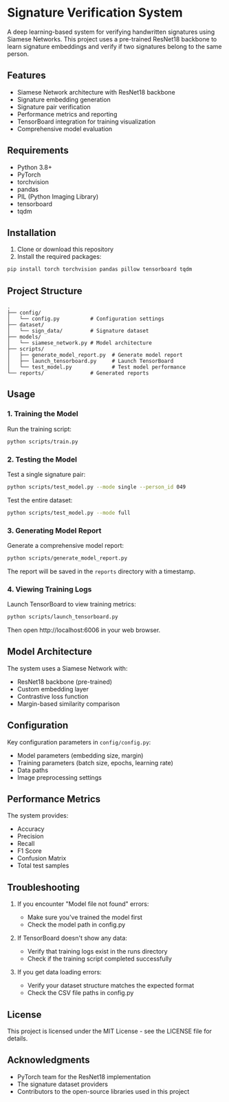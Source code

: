 # Signature Verification System

A deep learning-based system for verifying handwritten signatures using Siamese Networks. This project uses a pre-trained ResNet18 backbone to learn signature embeddings and verify if two signatures belong to the same person.

## Features

- Siamese Network architecture with ResNet18 backbone
- Signature embedding generation
- Signature pair verification
- Performance metrics and reporting
- TensorBoard integration for training visualization
- Comprehensive model evaluation

## Requirements

- Python 3.8+
- PyTorch
- torchvision
- pandas
- PIL (Python Imaging Library)
- tensorboard
- tqdm

## Installation

1. Clone or download this repository
2. Install the required packages:
```bash
pip install torch torchvision pandas pillow tensorboard tqdm
```

## Project Structure

```
.
├── config/
│   └── config.py          # Configuration settings
├── dataset/
│   └── sign_data/         # Signature dataset
├── models/
│   └── siamese_network.py # Model architecture
├── scripts/
│   ├── generate_model_report.py  # Generate model report
│   ├── launch_tensorboard.py     # Launch TensorBoard
│   └── test_model.py             # Test model performance
└── reports/               # Generated reports
```

## Usage

### 1. Training the Model

Run the training script:
```bash
python scripts/train.py
```

### 2. Testing the Model

Test a single signature pair:
```bash
python scripts/test_model.py --mode single --person_id 049
```

Test the entire dataset:
```bash
python scripts/test_model.py --mode full
```

### 3. Generating Model Report

Generate a comprehensive model report:
```bash
python scripts/generate_model_report.py
```

The report will be saved in the `reports` directory with a timestamp.

### 4. Viewing Training Logs

Launch TensorBoard to view training metrics:
```bash
python scripts/launch_tensorboard.py
```

Then open http://localhost:6006 in your web browser.

## Model Architecture

The system uses a Siamese Network with:
- ResNet18 backbone (pre-trained)
- Custom embedding layer
- Contrastive loss function
- Margin-based similarity comparison

## Configuration

Key configuration parameters in `config/config.py`:
- Model parameters (embedding size, margin)
- Training parameters (batch size, epochs, learning rate)
- Data paths
- Image preprocessing settings

## Performance Metrics

The system provides:
- Accuracy
- Precision
- Recall
- F1 Score
- Confusion Matrix
- Total test samples

## Troubleshooting

1. If you encounter "Model file not found" errors:
   - Make sure you've trained the model first
   - Check the model path in config.py

2. If TensorBoard doesn't show any data:
   - Verify that training logs exist in the runs directory
   - Check if the training script completed successfully

3. If you get data loading errors:
   - Verify your dataset structure matches the expected format
   - Check the CSV file paths in config.py

## License

This project is licensed under the MIT License - see the LICENSE file for details.

## Acknowledgments

- PyTorch team for the ResNet18 implementation
- The signature dataset providers
- Contributors to the open-source libraries used in this project

